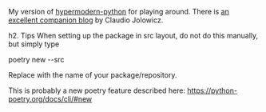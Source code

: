 My version of [hypermodern-python](https://github.com/cjolowicz/hypermodern-python) for playing around. There is [an excellent companion blog](https://cjolowicz.github.io/posts/hypermodern-python-01-setup/) by Claudio Jolowicz.

h2. Tips
When setting up the package in src layout, do not do this manually, but simply type

poetry new --src <package-name>

Replace <package-name> with the name of your package/repository.

This is probably a new poetry feature described here: https://python-poetry.org/docs/cli/#new